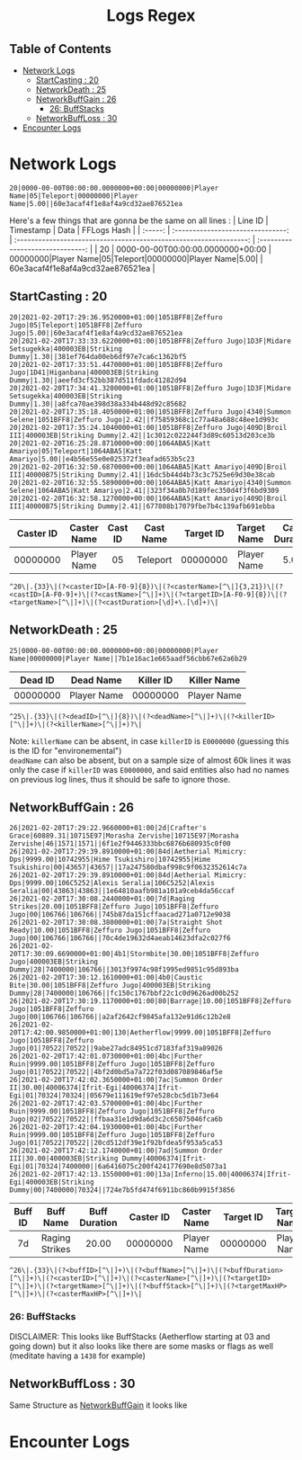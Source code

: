 <h1 style="text-align:center">Logs Regex</h1>

<h2>Table of Contents</h2>

- [Network Logs](#network-logs)
  - [StartCasting : 20](#startcasting--20)
  - [NetworkDeath : 25](#networkdeath--25)
  - [NetworkBuffGain : 26](#networkbuffgain--26)
    - [26: BuffStacks](#26-buffstacks)
  - [NetworkBuffLoss : 30](#networkbuffloss--30)
- [Encounter Logs](#encounter-logs)

# Network Logs

```
20|0000-00-00T00:00:00.0000000+00:00|00000000|Player Name|05|Teleport|00000000|Player Name|5.00||60e3acaf4f1e8af4a9cd32ae876521ea
```

Here's a few things that are gonna be the same on all lines : 
| Line ID |             Timestamp             |                                Data                                |           FFLogs Hash            |
| :-----: | :-------------------------------: | :----------------------------------------------------------------: | :------------------------------: |
|   20    | 0000-00-00T00:00:00.0000000+00:00 | 00000000\|Player Name\|05\|Teleport\|00000000\|Player Name\|5.00\| | 60e3acaf4f1e8af4a9cd32ae876521ea |


## StartCasting : 20

```
20|2021-02-20T17:29:36.9520000+01:00|1051BFF8|Zeffuro Jugo|05|Teleport|1051BFF8|Zeffuro Jugo|5.00||60e3acaf4f1e8af4a9cd32ae876521ea
20|2021-02-20T17:33:33.6220000+01:00|1051BFF8|Zeffuro Jugo|1D3F|Midare Setsugekka|400003EB|Striking Dummy|1.30||381ef764da00eb6df97e7ca6c1362bf5
20|2021-02-20T17:33:51.4470000+01:00|1051BFF8|Zeffuro Jugo|1D41|Higanbana|400003EB|Striking Dummy|1.30||aeefd3cf52bb387d511fdadc41282d94
20|2021-02-20T17:34:41.3200000+01:00|1051BFF8|Zeffuro Jugo|1D3F|Midare Setsugekka|400003EB|Striking Dummy|1.30||a8fca70ae398d38a334b448d92c85682
20|2021-02-20T17:35:18.4050000+01:00|1051BFF8|Zeffuro Jugo|4340|Summon Selene|1051BFF8|Zeffuro Jugo|2.42||f75859368c1c77a48a688c48ee1d993c
20|2021-02-20T17:35:24.1040000+01:00|1051BFF8|Zeffuro Jugo|409D|Broil III|400003EB|Striking Dummy|2.42||1c3012c022244f3d89c60513d203ce3b
20|2021-02-20T16:25:28.8710000+00:00|1064ABA5|Katt Amariyo|05|Teleport|1064ABA5|Katt Amariyo|5.00||e4b56e55e0e025372f3eafad653b5c23
20|2021-02-20T16:32:50.6870000+00:00|1064ABA5|Katt Amariyo|409D|Broil III|40000B75|Striking Dummy|2.41||16dc5b44d4b73c3c7525e69d30e38cab
20|2021-02-20T16:32:55.5890000+00:00|1064ABA5|Katt Amariyo|4340|Summon Selene|1064ABA5|Katt Amariyo|2.41||323f34a0b7d189fec350d4f3f6bd9309
20|2021-02-20T16:32:58.1270000+00:00|1064ABA5|Katt Amariyo|409D|Broil III|40000B75|Striking Dummy|2.41||677808b17079fbe7b4c139afb691ebba
```
| Caster ID | Caster Name | Cast ID | Cast Name | Target ID | Target Name | Cast Duration |
| :-------: | :---------: | :-----: | :-------: | :-------: | :---------: | :-----------: |
| 00000000  | Player Name |   05    | Teleport  | 00000000  | Player Name |     5.00      |
```
^20\|.{33}\|(?<casterID>[A-F0-9]{8})\|(?<casterName>[^\|]{3,21})\|(?<castID>[A-F0-9]+)\|(?<castName>[^\|]+)\|(?<targetID>[A-F0-9]{8})\|(?<targetName>[^\|]+)\|(?<castDuration>[\d]+\.[\d]+)\|
```

## NetworkDeath : 25

```
25|0000-00-00T00:00:00.0000000+00:00|00000000|Player Name|00000000|Player Name||7b1e16ac1e665aadf56cbb67e62a6b29
```

| Dead ID  |  Dead Name  | Killer ID | Killer Name |
| :------: | :---------: | :-------: | :---------: |
| 00000000 | Player Name | 00000000  | Player Name |

```
^25\|.{33}\|(?<deadID>[^\|]{8})\|(?<deadName>[^\|]+)\|(?<killerID>[^\|]+)\|(?<killerName>[^\|]+)?\|
```

Note: `killerName` can be absent, in case `killerID` is `E0000000` (guessing this is the ID for "environemental")  
`deadName` can also be absent, but on a sample size of almost 60k lines it was only the case if `killerID` was `E0000000`, and said entities also had no names on previous log lines, thus it should be safe to ignore those.  

## NetworkBuffGain : 26

```
26|2021-02-20T17:29:22.9660000+01:00|2d|Crafter's Grace|60889.31|10715E97|Morasha Zervishe|10715E97|Morasha Zervishe|46|1571|1571||6f1e2f9446333bbc6876b680935c0f00
26|2021-02-20T17:29:39.8910000+01:00|84d|Aetherial Mimicry: Dps|9999.00|10742955|Hime Tsukishiro|10742955|Hime Tsukishiro|00|43657|43657||17a247580dbaf998c9f0632352614c7a
26|2021-02-20T17:29:39.8910000+01:00|84d|Aetherial Mimicry: Dps|9999.00|106C5252|Alexis Seralia|106C5252|Alexis Seralia|00|43863|43863||1e64810aafb981a101a9ceb4da56ccaf
26|2021-02-20T17:30:08.2440000+01:00|7d|Raging Strikes|20.00|1051BFF8|Zeffuro Jugo|1051BFF8|Zeffuro Jugo|00|106766|106766||745b87da151cffaacad271a0712e9038
26|2021-02-20T17:30:08.3800000+01:00|7a|Straight Shot Ready|10.00|1051BFF8|Zeffuro Jugo|1051BFF8|Zeffuro Jugo|00|106766|106766||70c4de19632d4aeab14623dfa2c027f6
26|2021-02-20T17:30:09.6690000+01:00|4b1|Stormbite|30.00|1051BFF8|Zeffuro Jugo|400003EB|Striking Dummy|28|7400000|106766||3013f9974c98f1995ed9851c95d893ba
26|2021-02-20T17:30:12.1610000+01:00|4b0|Caustic Bite|30.00|1051BFF8|Zeffuro Jugo|400003EB|Striking Dummy|28|7400000|106766||fc150c1767bbf22c1c0d9626ad00b252
26|2021-02-20T17:30:19.1170000+01:00|80|Barrage|10.00|1051BFF8|Zeffuro Jugo|1051BFF8|Zeffuro Jugo|00|106766|106766||a2af2642cf9845afa132e91d6c12b2e8
26|2021-02-20T17:42:00.9850000+01:00|130|Aetherflow|9999.00|1051BFF8|Zeffuro Jugo|1051BFF8|Zeffuro Jugo|01|70522|70522||9abe27adc84951cd7183faf319a89026
26|2021-02-20T17:42:01.0730000+01:00|4bc|Further Ruin|9999.00|1051BFF8|Zeffuro Jugo|1051BFF8|Zeffuro Jugo|01|70522|70522||4bf2d0bd5a7a722f03d087089846af5e
26|2021-02-20T17:42:02.3650000+01:00|7ac|Summon Order II|30.00|40006374|Ifrit-Egi|40006374|Ifrit-Egi|01|70324|70324||05679e111619ef97e528cbc5d1b73e64
26|2021-02-20T17:42:03.5700000+01:00|4bc|Further Ruin|9999.00|1051BFF8|Zeffuro Jugo|1051BFF8|Zeffuro Jugo|02|70522|70522||ffbaa31e1d9da6d3c2c65075046fca6b
26|2021-02-20T17:42:04.1930000+01:00|4bc|Further Ruin|9999.00|1051BFF8|Zeffuro Jugo|1051BFF8|Zeffuro Jugo|01|70522|70522||20cd512df39e1f92bfdea5f953a5ca53
26|2021-02-20T17:42:12.1740000+01:00|7ad|Summon Order III|30.00|400003EB|Striking Dummy|40006374|Ifrit-Egi|01|70324|7400000||6a6416075c200f424177690e8d5073a1
26|2021-02-20T17:42:13.1550000+01:00|13a|Inferno|15.00|40006374|Ifrit-Egi|400003EB|Striking Dummy|00|7400000|70324||724e7b5fd474f6911bc860b9915f3856
```
| Buff ID |   Buff Name    | Buff Duration | Caster ID | Caster Name | Target ID | Target Name | [BuffStack](#26-buffstacks) | Target Max HP | Caster Max HP |
| :-----: | :------------: | :-----------: | :-------: | :---------: | :-------: | :---------: | :-------------------------: | :-----------: | :-----------: |
|   7d    | Raging Strikes |     20.00     | 00000000  | Player Name | 00000000  | Player Name |             00              |    106766     |    106766     |
```
^26\|.{33}\|(?<buffID>[^\|]+)\|(?<buffName>[^\|]+)\|(?<buffDuration>[^\|]+)\|(?<casterID>[^\|]+)\|(?<casterName>[^\|]+)\|(?<targetID>[^\|]+)\|(?<targetName>[^\|]+)\|(?<buffStack>[^\|]+)\|(?<targetMaxHP>[^\|]+)\|(?<casterMaxHP>[^\|]+)\|
```
### 26: BuffStacks

DISCLAIMER: This looks like BuffStacks (Aetherflow starting at 03 and going down) but it also looks like there are some masks or flags as well (meditate having a `1438` for example)

## NetworkBuffLoss : 30

Same Structure as [NetworkBuffGain](#networkbuffgain--26) it looks like

# Encounter Logs